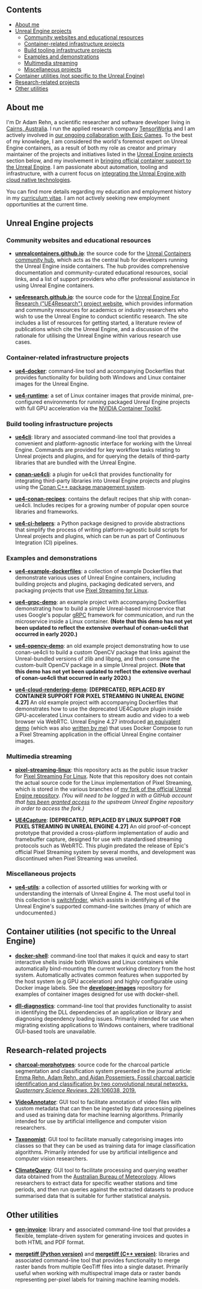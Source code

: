 ## Contents

- [About me](#about-me)
- [Unreal Engine projects](#unreal-engine-projects)
  - [Community websites and educational resources](#community-websites-and-educational-resources)
  - [Container-related infrastructure projects](#container-related-infrastructure-projects)
  - [Build tooling infrastructure projects](#build-tooling-infrastructure-projects)
  - [Examples and demonstrations](#examples-and-demonstrations)
  - [Multimedia streaming](#multimedia-streaming)
  - [Miscellaneous projects](#miscellaneous-projects)
- [Container utilities (not specific to the Unreal Engine)](#container-utilities-not-specific-to-the-unreal-engine)
- [Research-related projects](#research-related-projects)
- [Other utilities](#other-utilities)


## About me

I'm Dr Adam Rehn, a scientific researcher and software developer living in [Cairns, Australia](https://www.google.com.au/maps/place/Cairns+QLD). I run the applied research company [TensorWorks](https://tensorworks.com.au) and I am actively involved in [our ongoing collaboration with Epic Games](https://www.unrealengine.com/en-US/blog/cloud-based-solutions-for-unreal-engine-get-the-white-paper). To the best of my knowledge, I am considered the world's foremost expert on Unreal Engine containers, as a result of both my role as creator and primary maintainer of the projects and initiatives listed in the [Unreal Engine projects](#unreal-engine-projects) section below, and my involvement in [bringing official container support to the Unreal Engine](https://github.com/EpicGames/UnrealEngine/commits?author=adamrehn). I am passionate about automation, tooling and infrastructure, with a current focus on [integrating the Unreal Engine with cloud native technologies](https://adamrehn.com/articles/cloud-native-unreal-engine-vision-and-status/).

You can find more details regarding my education and employment history in my [curriculum vitae](https://adamrehn.com/curriculum-vitae). I am not actively seeking new employment opportunities at the current time.


## Unreal Engine projects

### Community websites and educational resources

- [**unrealcontainers.github.io**](https://github.com/UnrealContainers/unrealcontainers.github.io): the source code for the [Unreal Containers community hub](https://unrealcontainers.com), which acts as the central hub for developers running the Unreal Engine inside containers. The hub provides comprehensive documentation and community-curated educational resources, social links, and a list of support providers who offer professional assistance in using Unreal Engine containers. 

- [**ue4research.github.io**](https://github.com/UE4Research/ue4research.github.io): the source code for the [Unreal Engine For Research ("UE4Research") project website](https://ue4research.org/), which provides information and community resources for academics or industry researchers who wish to use the Unreal Engine to conduct scientific research. The site includes a list of resources for getting started, a literature review of publications which cite the Unreal Engine, and a discussion of the rationale for utilising the Unreal Engine within various research use cases.

### Container-related infrastructure projects

- [**ue4-docker**](https://github.com/adamrehn/ue4-docker): command-line tool and accompanying Dockerfiles that provides functionality for building both Windows and Linux container images for the Unreal Engine.

- [**ue4-runtime**](https://github.com/adamrehn/ue4-runtime): a set of Linux container images that provide minimal, pre-configured environments for running packaged Unreal Engine projects with full GPU acceleration via the [NVIDIA Container Toolkit](https://github.com/NVIDIA/nvidia-docker).

### Build tooling infrastructure projects

- [**ue4cli**](https://github.com/adamrehn/ue4cli): library and associated command-line tool that provides a convenient and platform-agnostic interface for working with the Unreal Engine. Commands are provided for key workflow tasks relating to Unreal projects and plugins, and for querying the details of third-party libraries that are bundled with the Unreal Engine.

- [**conan-ue4cli**](https://github.com/adamrehn/conan-ue4cli): a plugin for ue4cli that provides functionality for integrating third-party libraries into Unreal Engine projects and plugins using the [Conan C++ package management system](https://conan.io/).

- [**ue4-conan-recipes**](https://github.com/adamrehn/ue4-conan-recipes): contains the default recipes that ship with conan-ue4cli. Includes recipes for a growing number of popular open source libraries and frameworks.

- [**ue4-ci-helpers**](https://github.com/adamrehn/ue4-ci-helpers): a Python package designed to provide abstractions that simplify the process of writing platform-agnostic build scripts for Unreal projects and plugins, which can be run as part of Continuous Integration (CI) pipelines.

### Examples and demonstrations

- [**ue4-example-dockerfiles**](https://github.com/adamrehn/ue4-example-dockerfiles): a collection of example Dockerfiles that demonstrate various uses of Unreal Engine containers, including building projects and plugins, packaging dedicated servers, and packaging projects that use [Pixel Streaming for Linux](https://adamrehn.com/articles/pixel-streaming-in-linux-containers/).

- [**ue4-grpc-demo**](https://github.com/adamrehn/ue4-grpc-demo): an example project with accompanying Dockerfiles demonstrating how to build a simple Unreal-based microservice that uses Google's popular [gRPC](https://grpc.io/) framework for communication, and run the microservice inside a Linux container. **(Note that this demo has not yet been updated to reflect the extensive overhaul of conan-ue4cli that occurred in early 2020.)**

- [**ue4-opencv-demo**](https://github.com/adamrehn/ue4-opencv-demo): an old example project demonstrating how to use conan-ue4cli to build a custom OpenCV package that links against the Unreal-bundled versions of zlib and libpng, and then consume the custom-built OpenCV package in a simple Unreal project. **(Note that this demo has not yet been updated to reflect the extensive overhaul of conan-ue4cli that occurred in early 2020.)**

- [**ue4-cloud-rendering-demo**](https://github.com/adamrehn/ue4-cloud-rendering-demo): **[DEPRECATED, REPLACED BY CONTAINER SUPPORT FOR PIXEL STREAMING IN UNREAL ENGINE 4.27]** An old example project with accompanying Dockerfiles that demonstrates how to use the deprecated UE4Capture plugin inside GPU-accelerated Linux containers to stream audio and video to a web browser via WebRTC. Unreal Engine 4.27 introduced [an equivalent demo](https://github.com/EpicGames/UnrealEngine/tree/4.27.2-release/Engine/Extras/Containers/Examples/PixelStreaming) (which was also [written by me](https://github.com/EpicGames/UnrealEngine/commits/4.27.2-release/Engine/Extras/Containers/Examples/PixelStreaming)) that uses Docker Compose to run a Pixel Streaming application in the official Unreal Engine container images.

### Multimedia streaming

- [**pixel-streaming-linux**](https://github.com/adamrehn/pixel-streaming-linux): this repository acts as the public issue tracker for [Pixel Streaming For Linux](https://adamrehn.com/articles/pixel-streaming-in-linux-containers/). Note that this repository does not contain the actual source code for the Linux implementation of Pixel Streaming, which is stored in the various branches of [my fork of the official Unreal Engine repository](https://github.com/adamrehn/UnrealEngine). *(You will need to be logged in with a GitHub account that [has been granted access](https://www.unrealengine.com/en-US/ue4-on-github) to the upstream Unreal Engine repository in order to access the fork.)*

- [**UE4Capture**](https://github.com/adamrehn/UE4Capture): **[DEPRECATED, REPLACED BY LINUX SUPPORT FOR PIXEL STREAMING IN UNREAL ENGINE 4.27]** An old proof-of-concept prototype that provided a cross-platform implementation of audio and framebuffer capture, designed for use with standardised streaming protocols such as WebRTC. This plugin predated the release of Epic's official Pixel Streaming system by several months, and development was discontinued when Pixel Streaming was unveiled.

### Miscellaneous projects

- [**ue4-utils**](https://github.com/adamrehn/ue4-utils): a collection of assorted utilities for working with or understanding the internals of Unreal Engine 4. The most useful tool in this collection is [switchfinder](https://github.com/adamrehn/ue4-utils/tree/master/switchfinder), which assists in identifying all of the Unreal Engine's supported command-line switches (many of which are undocumented.)


## Container utilities (not specific to the Unreal Engine)

- [**docker-shell**](https://github.com/adamrehn/docker-shell): command-line tool that makes it quick and easy to start interactive shells inside both Windows and Linux containers while automatically bind-mounting the current working directory from the host system. Automatically activates common features when supported by the host system (e.g GPU acceleration) and highly configurable using Docker image labels. See the [**developer-images**](https://github.com/adamrehn/developer-images) repository for examples of container images designed for use with docker-shell.

- [**dll-diagnostics**](https://github.com/adamrehn/dll-diagnostics): command-line tool that provides functionality to assist in identifying the DLL dependencies of an application or library and diagnosing dependency loading issues. Primarily intended for use when migrating existing applications to Windows containers, where traditional GUI-based tools are unavailable.


## Research-related projects

- [**charcoal-morphotypes**](https://github.com/adamrehn/charcoal-morphotypes): source code for the charcoal particle segmentation and classification system presented in the journal article: [Emma Rehn, Adam Rehn, and Aidan Possemiers. Fossil charcoal particle identification and classification by two convolutional neural networks. *Quaternary Science Reviews*, 226:106038, 2019.](https://www.sciencedirect.com/science/article/pii/S0277379119305074)

- [**VideoAnnotator**](https://github.com/adamrehn/VideoAnnotator): GUI tool to facilitate annotation of video files with custom metadata that can then be ingested by data processing pipelines and used as training data for machine learning algorithms. Primarily intended for use by artificial intelligence and computer vision researchers.

- [**Taxonomist**](https://github.com/adamrehn/taxonomist): GUI tool to facilitate manually categorising images into classes so that they can be used as training data for image classification algorithms. Primarily intended for use by artificial intelligence and computer vision researchers.

- [**ClimateQuery**](https://github.com/adamrehn/ClimateQuery): GUI tool to facilitate processing and querying weather data obtained from the [Australian Bureau of Meteorology](http://www.bom.gov.au/). Allows researchers to extract data for specific weather stations and time periods, and then run queries against the extracted datasets to produce summarised data that is suitable for further statistical analysis.


## Other utilities

- [**gen-invoice**](https://github.com/adamrehn/gen-invoice): library and associated command-line tool that provides a flexible, template-driven system for generating invoices and quotes in both HTML and PDF format.

- [**mergetiff (Python version)**](https://github.com/adamrehn/mergetiff) and [**mergetiff (C++ version)**](https://github.com/adamrehn/mergetiff-cxx): libraries and associated command-line tool that provides functionality to merge raster bands from multiple GeoTiff files into a single dataset. Primarily useful when working with multispectral image data or raster bands representing per-pixel labels for training machine learning models.
